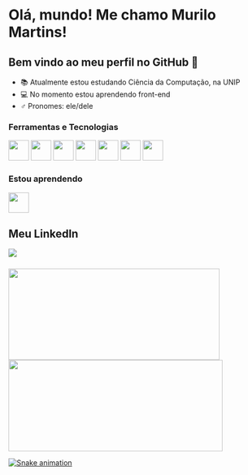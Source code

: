 # Olá, mundo! Me chamo Murilo Martins! 
## Bem vindo ao meu perfil no GitHub 🤙

- 📚 Atualmente estou estudando Ciência da Computação, na UNIP
- 💻 No momento estou aprendendo front-end
- ♂️ Pronomes: ele/dele

### Ferramentas e Tecnologias

<img src="https://cdn.jsdelivr.net/gh/devicons/devicon/icons/linux/linux-original.svg" width="40" height="40"/> <img src="https://img.icons8.com/fluency/512/microsoft-excel-2019.png" width="40" height="40"/> <img src="https://cdn.jsdelivr.net/gh/devicons/devicon/icons/html5/html5-plain-wordmark.svg" width="40" height="40"/> <img src="https://cdn.jsdelivr.net/gh/devicons/devicon/icons/css3/css3-plain-wordmark.svg" width="40" height="40"/> <img src="https://cdn.jsdelivr.net/gh/devicons/devicon/icons/git/git-plain-wordmark.svg" width="40" height="40"/> <img src="https://cdn.jsdelivr.net/gh/devicons/devicon/icons/github/github-original-wordmark.svg" width="40" height="40"/> <img src="https://cdn.jsdelivr.net/gh/devicons/devicon/icons/apache/apache-original-wordmark.svg" width="40" height="40"/>

### Estou aprendendo

<img src="https://cdn.jsdelivr.net/gh/devicons/devicon/icons/javascript/javascript-original.svg" width="40" height="40"/>

## Meu LinkedIn

<div>
<a href="https://www.linkedin.com/in/murilo-martins-862682262/" target="_blank"><img src="https://img.shields.io/badge/-LinkedIn-%230077B5?style=for-the-badge&logo=linkedin&logoColor=white" target="_blank"></a>   
</div>

###

<div>
<a href="https://github.com/murilo-martins-pinto">
<img height="180em" src="https://github-readme-stats.vercel.app/api/top-langs/?username=murilo-martins-pinto&layout=compact&langs_count=7&theme=dracula" width="415" height="415"/>
<img height="180em" src="https://github-readme-stats.vercel.app/api?username=murilo-martins-pinto&show_icons=true&theme=dracula&include_all_commits=true&count_private=true" width="421" height="421"/>
</div>

![Snake animation](https://github.com/murilo-martins-pinto/blob/output/github-contribution-grid-snake.svg)
